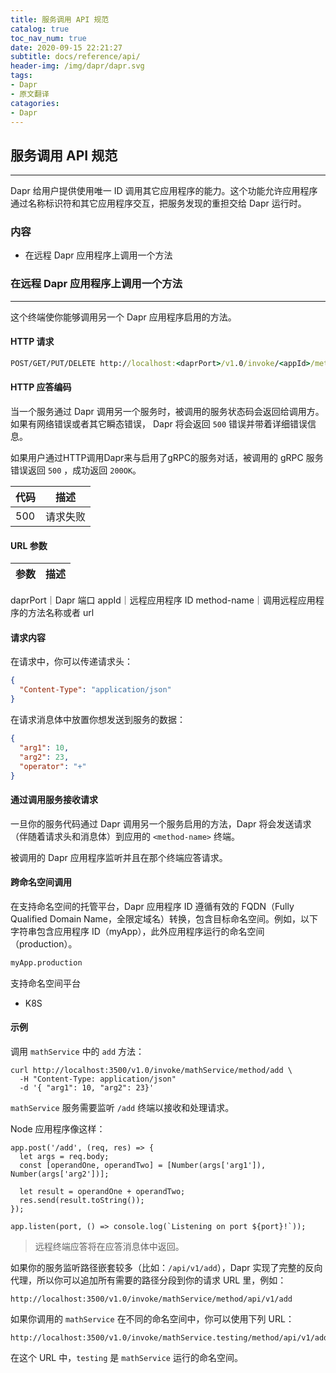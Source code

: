 ```yaml
---
title: 服务调用 API 规范
catalog: true
toc_nav_num: true
date: 2020-09-15 22:21:27
subtitle: docs/reference/api/
header-img: /img/dapr/dapr.svg
tags:
- Dapr
- 原文翻译
catagories:
- Dapr
---
```


## 服务调用 API 规范

---

Dapr 给用户提供使用唯一 ID 调用其它应用程序的能力。这个功能允许应用程序通过名称标识符和其它应用程序交互，把服务发现的重担交给 Dapr 运行时。

### 内容

- 在远程 Dapr 应用程序上调用一个方法

### 在远程 Dapr 应用程序上调用一个方法

---

这个终端使你能够调用另一个 Dapr 应用程序启用的方法。

#### HTTP 请求

``` cmd
POST/GET/PUT/DELETE http://localhost:<daprPort>/v1.0/invoke/<appId>/method/<method-name>
```

#### HTTP 应答编码

当一个服务通过 Dapr 调用另一个服务时，被调用的服务状态码会返回给调用方。如果有网络错误或者其它瞬态错误， Dapr 将会返回 `500` 错误并带着详细错误信息。

如果用户通过HTTP调用Dapr来与启用了gRPC的服务对话，被调用的 gRPC 服务错误返回 `500` ，成功返回 `200OK`。

代码|描述
--|--
500|请求失败

#### URL 参数

参数|描述
--|--
daprPort｜Dapr 端口
appId｜远程应用程序 ID
method-name｜调用远程应用程序的方法名称或者 url

#### 请求内容

在请求中，你可以传递请求头：

``` json
{
  "Content-Type": "application/json"
}
```

在请求消息体中放置你想发送到服务的数据：

``` json
{
  "arg1": 10,
  "arg2": 23,
  "operator": "+"
}
```

#### 通过调用服务接收请求

一旦你的服务代码通过 Dapr 调用另一个服务启用的方法，Dapr 将会发送请求（伴随着请求头和消息体）到应用的 `<method-name>` 终端。

被调用的 Dapr 应用程序监听并且在那个终端应答请求。

#### 跨命名空间调用

在支持命名空间的托管平台，Dapr 应用程序 ID 遵循有效的 FQDN（Fully Qualified Domain Name，全限定域名）转换，包含目标命名空间。例如，以下字符串包含应用程序 ID（myApp），此外应用程序运行的命名空间（production）。

``` cmd
myApp.production
```

支持命名空间平台

- K8S

#### 示例

调用 `mathService` 中的 `add` 方法：

``` curl
curl http://localhost:3500/v1.0/invoke/mathService/method/add \
  -H "Content-Type: application/json"
  -d '{ "arg1": 10, "arg2": 23}'
```

`mathService` 服务需要监听 `/add` 终端以接收和处理请求。

Node 应用程序像这样：

``` nodejs
app.post('/add', (req, res) => {
  let args = req.body;
  const [operandOne, operandTwo] = [Number(args['arg1']), Number(args['arg2'])];
  
  let result = operandOne + operandTwo;
  res.send(result.toString());
});

app.listen(port, () => console.log(`Listening on port ${port}!`));
```

> 远程终端应答将在应答消息体中返回。

如果你的服务监听路径嵌套较多（比如：`/api/v1/add`），Dapr 实现了完整的反向代理，所以你可以追加所有需要的路径分段到你的请求 URL 里，例如：

``` url
http://localhost:3500/v1.0/invoke/mathService/method/api/v1/add
```

如果你调用的 `mathService` 在不同的命名空间中，你可以使用下列 URL：

``` url
http://localhost:3500/v1.0/invoke/mathService.testing/method/api/v1/add
```

在这个 URL 中，`testing` 是 `mathService` 运行的命名空间。

